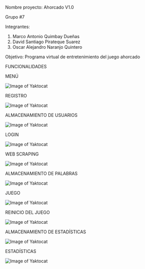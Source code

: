 Nombre proyecto: Ahorcado V1.0

Grupo #7

Integrantes:
1. Marco Antonio Quimbay Dueñas
2. David Santiago Pirateque Suarez
3. Oscar Alejandro Naranjo Quintero 

Objetivo: Programa virtual de entretenimiento del juego ahorcado

FUNCIONALIDADES

   MENÚ 
  
   ![Image of Yaktocat](https://github.com/OscarNaranjo3/Ahorcado/blob/codigo_fuente/recursor/Imagen1.jpg)
   
  
  
  REGISTRO
  
  ![Image of Yaktocat](https://github.com/OscarNaranjo3/Ahorcado/blob/codigo_fuente/recursor/Imagen2.jpg)
   
	
  
  ALMACENAMIENTO DE USUARIOS 
  
  ![Image of Yaktocat](https://github.com/OscarNaranjo3/Ahorcado/blob/codigo_fuente/recursor/Imagen3.jpg)
   
	
  
  LOGIN
  
  ![Image of Yaktocat](https://github.com/OscarNaranjo3/Ahorcado/blob/codigo_fuente/recursor/Imagen4.jpg)
	
	
  
  WEB SCRAPING 
  
  ![Image of Yaktocat](https://github.com/OscarNaranjo3/Ahorcado/blob/codigo_fuente/recursor/Imagen5.jpg)

  
  
  ALMACENAMIENTO DE PALABRAS 
  
  ![Image of Yaktocat](https://github.com/OscarNaranjo3/Ahorcado/blob/codigo_fuente/recursor/Imagen6.jpg)

	
  
  JUEGO 
  
  ![Image of Yaktocat](https://github.com/OscarNaranjo3/Ahorcado/blob/codigo_fuente/recursor/Imagen7.jpg)
  
	
  
  REINICIO DEL JUEGO 
  
  ![Image of Yaktocat](https://github.com/OscarNaranjo3/Ahorcado/blob/codigo_fuente/recursor/Imagen8.jpg)

  
  
  ALMACENAMIENTO DE ESTADÍSTICAS
  
  ![Image of Yaktocat](https://github.com/OscarNaranjo3/Ahorcado/blob/codigo_fuente/recursor/Imagen9.jpg)
  
  
  
   ESTADÍSTICAS
  
   ![Image of Yaktocat](https://github.com/OscarNaranjo3/Ahorcado/blob/codigo_fuente/recursor/Imagen10.jpg)

